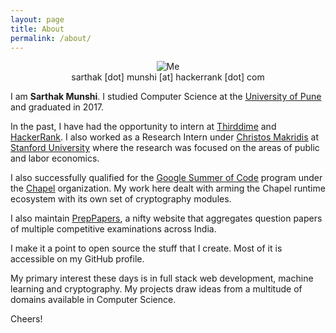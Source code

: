 ```yaml
---
layout: page
title: About
permalink: /about/
---
```


<p align="center">
  <img alt="Me" src="https://media.licdn.com/mpr/mpr/shrinknp_400_400/AAEAAQAAAAAAAAxNAAAAJDc1NDVmMWNhLWU4M2MtNDU5My04NDdmLTBkYmQ1OTk1N2U1ZA.jpg"/>
  <br />
	sarthak  [dot]  munshi  [at]  hackerrank  [dot]  com
</p>

I am **Sarthak Munshi**. <!-- Currently, I work at <u><a href="https://www.hackerrank.com/">HackerRank</a></u> where I develop full stack applications.--> I studied Computer Science at the <u><a href="http://www.unipune.ac.in/">University of Pune</a></u> and graduated in 2017. 

In the past, I have had the opportunity to intern at <u><a href="http://thirddime.com/">Thirddime</a></u> and <u><a href="https://www.hackerrank.com/">HackerRank</a></u>. I also worked as a Research Intern under <u><a href="https://www.christosmakridis.com/">Christos Makridis</a></u> at <u><a href="http://stanford.edu/">Stanford University</a></u> where the research was focused on the areas of public and labor economics.

I also successfully qualified for the <u><a href="https://summerofcode.withgoogle.com/">Google Summer of Code</a></u> program under the <u><a href="http://chapel.cray.com/">Chapel</a></u> organization. My work here dealt with arming the Chapel runtime ecosystem with its own set of cryptography modules.

I also maintain <u><a href="http://preppapers.com/">PrepPapers</a></u>, a nifty website that aggregates question papers of multiple competitive examinations across India.

I make it a point to open source the stuff that I create. Most of it is accessible on my GitHub profile.

My primary interest these days is in full stack web development, machine learning and cryptography. My projects draw ideas from a multitude of domains available in Computer Science.

Cheers!


